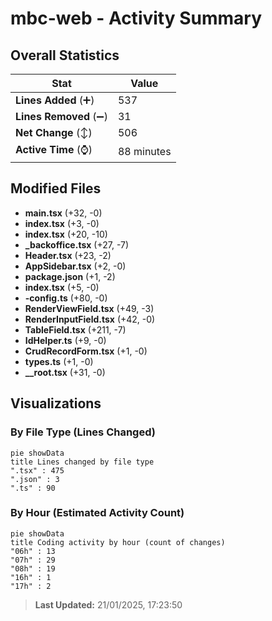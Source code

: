 # mbc-web - Activity Summary 

## Overall Statistics

| Stat                   | Value                                                             |
| ---------------------- | ----------------------------------------------------------------- |
| **Lines Added** (➕)   | 537                                          |
| **Lines Removed** (➖) | 31                                        |
| **Net Change** (↕)    | 506                |
| **Active Time** (⌚)   | 88 minutes |


## Modified Files
- **main.tsx** (+32, -0)
- **index.tsx** (+3, -0)
- **index.tsx** (+20, -10)
- **_backoffice.tsx** (+27, -7)
- **Header.tsx** (+23, -2)
- **AppSidebar.tsx** (+2, -0)
- **package.json** (+1, -2)
- **index.tsx** (+5, -0)
- **-config.ts** (+80, -0)
- **RenderViewField.tsx** (+49, -3)
- **RenderInputField.tsx** (+42, -0)
- **TableField.tsx** (+211, -7)
- **IdHelper.ts** (+9, -0)
- **CrudRecordForm.tsx** (+1, -0)
- **types.ts** (+1, -0)
- **__root.tsx** (+31, -0)

## Visualizations

### By File Type (Lines Changed)

```mermaid
pie showData
title Lines changed by file type
".tsx" : 475
".json" : 3
".ts" : 90
```

### By Hour (Estimated Activity Count)

```mermaid
pie showData
title Coding activity by hour (count of changes)
"06h" : 13
"07h" : 29
"08h" : 19
"16h" : 1
"17h" : 2
```


> **Last Updated:** 21/01/2025, 17:23:50